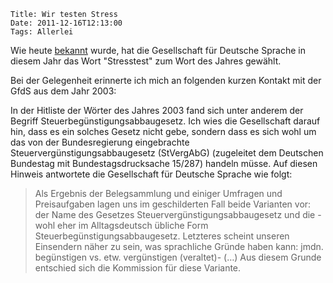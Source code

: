 	Title: Wir testen Stress
	Date: 2011-12-16T12:13:00
	Tags: Allerlei

Wie heute [bekannt](http://www.gfds.de/presse/pressemitteilungen/161211-wort-des-jahres-2011) wurde, hat die Gesellschaft für Deutsche Sprache in
diesem Jahr das Wort "Stresstest" zum Wort des Jahres gewählt. 

Bei der Gelegenheit erinnerte ich mich an folgenden kurzen Kontakt mit
der GfdS aus dem Jahr 2003:

In der Hitliste der Wörter des Jahres 2003 fand sich unter anderem der
Begriff Steuerbegünstigungsabbaugesetz. Ich wies die Gesellschaft darauf
hin, dass es ein solches Gesetz nicht gebe, sondern dass es sich wohl um
das von der Bundesregierung eingebrachte Steuervergünstigungsabbaugesetz
(StVergAbG) (zugeleitet dem Deutschen Bundestag mit Bundestagsdrucksache
15/287) handeln müsse. Auf diesen Hinweis antwortete die Gesellschaft
für Deutsche Sprache wie folgt:

> Als Ergebnis der Belegsammlung und einiger Umfragen und Preisaufgaben
> lagen uns im geschilderten Fall beide Varianten vor: der Name des
> Gesetzes Steuervergünstigungsabbaugesetz und die - wohl eher im
> Alltagsdeutsch übliche Form Steuerbegünstigungsabbaugesetz. Letzteres
> scheint unseren Einsendern näher zu sein, was sprachliche Gründe haben
> kann: jmdn. begünstigen vs. etw. vergünstigen (veraltet)- (…) Aus
> diesem Grunde entschied sich die Kommission für diese Variante.

